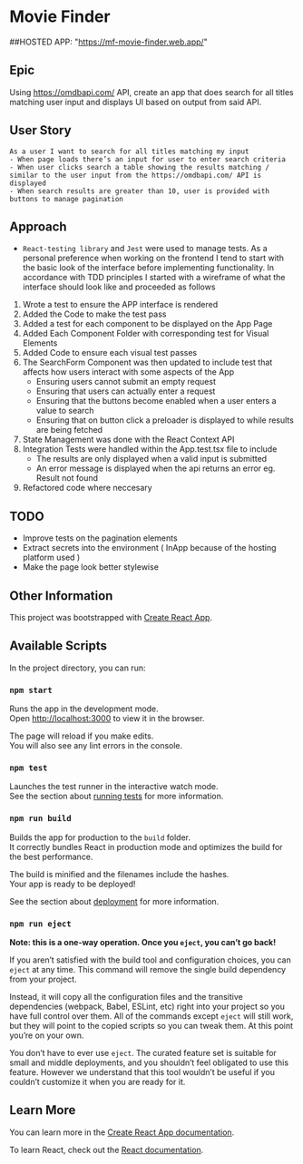 # Movie Finder

##HOSTED APP: "https://mf-movie-finder.web.app/"

## Epic

Using https://omdbapi.com/ API, create an app that does search for all titles matching user input and displays UI based on output from said API.

## User Story

    As a user I want to search for all titles matching my input
    - When page loads there’s an input for user to enter search criteria
    - When user clicks search a table showing the results matching / similar to the user input from the https://omdbapi.com/ API is displayed
    - When search results are greater than 10, user is provided with buttons to manage pagination

## Approach

- `React-testing library` and `Jest` were used to manage tests.
  As a personal preference when working on the frontend I tend to start with the basic look of the interface before implementing functionality. In accordance with TDD principles I started with a wireframe of what the interface should look like and proceeded as follows

1. Wrote a test to ensure the APP interface is rendered
2. Added the Code to make the test pass
3. Added a test for each component to be displayed on the App Page
4. Added Each Component Folder with corresponding test for Visual Elements
5. Added Code to ensure each visual test passes
6. The SearchForm Component was then updated to include test that affects how users interact with some aspects of the App
   - Ensuring users cannot submit an empty request
   - Ensuring that users can actually enter a request
   - Ensuring that the buttons become enabled when a user enters a value to search
   - Ensuring that on button click a preloader is displayed to while results are being fetched
7. State Management was done with the React Context API
8. Integration Tests were handled within the App.test.tsx file to include
   - The results are only displayed when a valid input is submitted
   - An error message is displayed when the api returns an error eg. Result not found
9. Refactored code where neccesary

## TODO

- Improve tests on the pagination elements
- Extract secrets into the environment ( InApp because of the hosting platform used )
- Make the page look better stylewise

## Other Information

This project was bootstrapped with [Create React App](https://github.com/facebook/create-react-app).

## Available Scripts

In the project directory, you can run:

### `npm start`

Runs the app in the development mode.\
Open [http://localhost:3000](http://localhost:3000) to view it in the browser.

The page will reload if you make edits.\
You will also see any lint errors in the console.

### `npm test`

Launches the test runner in the interactive watch mode.\
See the section about [running tests](https://facebook.github.io/create-react-app/docs/running-tests) for more information.

### `npm run build`

Builds the app for production to the `build` folder.\
It correctly bundles React in production mode and optimizes the build for the best performance.

The build is minified and the filenames include the hashes.\
Your app is ready to be deployed!

See the section about [deployment](https://facebook.github.io/create-react-app/docs/deployment) for more information.

### `npm run eject`

**Note: this is a one-way operation. Once you `eject`, you can’t go back!**

If you aren’t satisfied with the build tool and configuration choices, you can `eject` at any time. This command will remove the single build dependency from your project.

Instead, it will copy all the configuration files and the transitive dependencies (webpack, Babel, ESLint, etc) right into your project so you have full control over them. All of the commands except `eject` will still work, but they will point to the copied scripts so you can tweak them. At this point you’re on your own.

You don’t have to ever use `eject`. The curated feature set is suitable for small and middle deployments, and you shouldn’t feel obligated to use this feature. However we understand that this tool wouldn’t be useful if you couldn’t customize it when you are ready for it.

## Learn More

You can learn more in the [Create React App documentation](https://facebook.github.io/create-react-app/docs/getting-started).

To learn React, check out the [React documentation](https://reactjs.org/).
